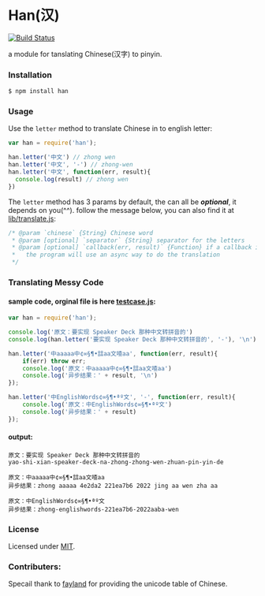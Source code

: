 # Han(汉)

[![Build Status](https://travis-ci.org/sofish/han.png)](https://travis-ci.org/sofish/han)

a module for tanslating Chinese(汉字) to pinyin.

### Installation

```bash
$ npm install han
```

### Usage

Use the `letter` method to translate Chinese in to english letter:

```js
var han = require('han');

han.letter('中文') // zhong wen
han.letter('中文', '-') // zhong-wen
han.letter('中文', function(err, result){
  console.log(result) // zhong wen
})
```

The `letter` method has 3 params by default, the can all be _**optional**_, it depends on you(^^). follow the message below, you can also find it at [lib/translate.js](https://github.com/sofish/han/blob/master/lib/translate.js):

```js
/* @param `chinese` {String} Chinese word
 * @param [optional] `separator` {String} separator for the letters
 * @param [optional] `callback(err, result)` {Function} if a callback is specified,
 *   the program will use an async way to do the translation 
 */
```

### Translating Messy Code

#### sample code, orginal file is here [testcase.js](https://github.com/sofish/han/blob/master/testcase.js):
```js
var han = require('han');

console.log('原文：要实现 Speaker Deck 那种中文转拼音的')
console.log(han.letter('要实现 Speaker Deck 那种中文转拼音的', '-'), '\n')

han.letter('中aaaaa中¢∞§¶•誩aa文喳aa', function(err, result){
	if(err) throw err;
	console.log('原文：中aaaaa中¢∞§¶•誩aa文喳aa')
	console.log('异步结果：' + result, '\n')
});

han.letter('中EnglishWords¢∞§¶•ªº文', '-', function(err, result){
	console.log('原文：中EnglishWords¢∞§¶•ªº文')
	console.log('异步结果：' + result)
});
```

#### output:
```
原文：要实现 Speaker Deck 那种中文转拼音的
yao-shi-xian-speaker-deck-na-zhong-zhong-wen-zhuan-pin-yin-de

原文：中aaaaa中¢∞§¶•誩aa文喳aa
异步结果：zhong aaaaa 4e2da2 221ea7b6 2022 jing aa wen zha aa

原文：中EnglishWords¢∞§¶•ªº文
异步结果：zhong-englishwords-221ea7b6-2022aaba-wen
```


### License

Licensed under [MIT](https://github.com/sofish/han/blob/master/LICENSE).


### Contributers:

Specail thank to [fayland](https://github.com/fayland/perl-lingua-han/tree/master/Lingua-Han-PinYin/lib/Lingua/Han/PinYin) for providing the unicode table of Chinese.

